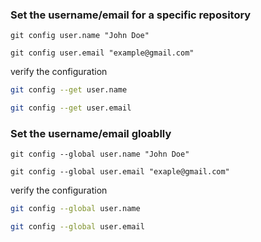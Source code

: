 ### Set the username/email for a specific repository

```
git config user.name "John Doe"

git config user.email "example@gmail.com"
```

verify the configuration

```bash
git config --get user.name

git config --get user.email
```

### Set the username/email gloablly

```
git config --global user.name "John Doe"

git config --global user.email "exaple@gmail.com"
```

verify the configuration

```bash
git config --global user.name

git config --global user.email
```
